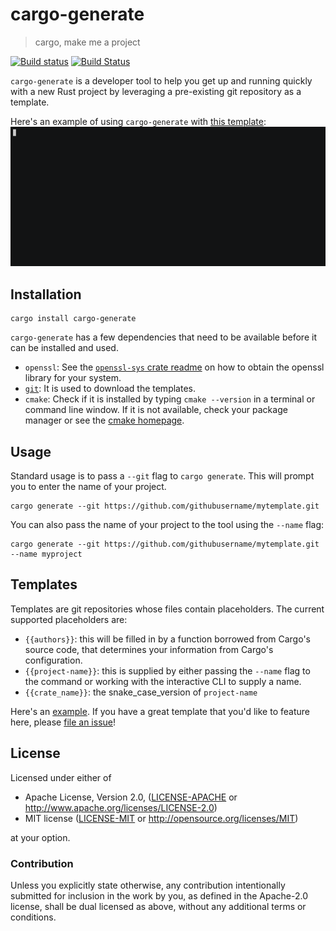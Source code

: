# cargo-generate

> cargo, make me a project

[![Build status](https://ci.appveyor.com/api/projects/status/t3f0wtt99u0p20p4/branch/master?svg=true)](https://ci.appveyor.com/project/ashleygwilliams/cargo-generate/branch/master)
[![Build Status](https://travis-ci.com/ashleygwilliams/cargo-generate.svg?branch=master)](https://travis-ci.com/ashleygwilliams/cargo-generate)

`cargo-generate` is a developer tool to help you get up and running quickly with a new Rust
project by leveraging a pre-existing git repository as a template.

Here's an example of using `cargo-generate` with [this template]:
![demo.gif](./demo.gif)

[this template]: https://github.com/ashleygwilliams/wasm-pack-template

## Installation

```
cargo install cargo-generate
```

`cargo-generate` has a few dependencies that need to be available before it can be installed and used.

* `openssl`: See the [`openssl-sys` crate readme] on how to obtain the openssl library for your system.
* [`git`]: It is used to download the templates.
* `cmake`: Check if it is installed by typing `cmake --version` in a terminal or command line window. If it is not available, check your package
  manager or see the [cmake homepage].

[`openssl-sys` crate readme]: https://crates.io/crates/openssl-sys
[`git`]: https://git-scm.com/downloads
[cmake homepage]: https://cmake.org/download/

## Usage

Standard usage is to pass a `--git` flag to `cargo generate`. This will prompt you to enter the name of your project.

```
cargo generate --git https://github.com/githubusername/mytemplate.git
```

You can also pass the name of your project to the tool using the `--name` flag:

```
cargo generate --git https://github.com/githubusername/mytemplate.git --name myproject
```

## Templates

Templates are git repositories whose files contain placeholders. The current
supported placeholders are:

- `{{authors}}`: this will be filled in by a function borrowed from Cargo's source code, that determines your information from Cargo's configuration.
- `{{project-name}}`: this is supplied by either passing the `--name` flag to the command or working with the interactive CLI to supply a name.
- `{{crate_name}}`: the snake_case_version of `project-name`

Here's an [example](https://github.com/ashleygwilliams/wasm-pack-template).
If you have a great template that you'd like to feature here, please [file an issue]!

[file an issue]: https://github.com/ashleygwilliams/cargo-generate/issues

## License

Licensed under either of

* Apache License, Version 2.0, ([LICENSE-APACHE](LICENSE-APACHE) or http://www.apache.org/licenses/LICENSE-2.0)
* MIT license ([LICENSE-MIT](LICENSE-MIT) or http://opensource.org/licenses/MIT)

at your option.

### Contribution

Unless you explicitly state otherwise, any contribution intentionally
submitted for inclusion in the work by you, as defined in the Apache-2.0
license, shall be dual licensed as above, without any additional terms or
conditions.
